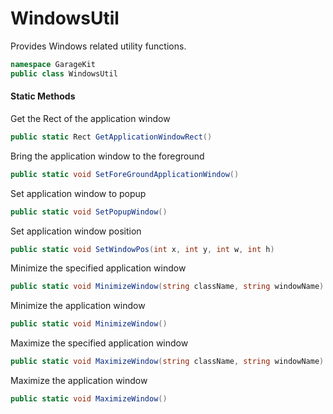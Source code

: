 # WindowsUtil

Provides Windows related utility functions.

```csharp
namespace GarageKit
public class WindowsUtil
```

#### Static Methods

Get the Rect of the application window
```csharp
public static Rect GetApplicationWindowRect()
```

Bring the application window to the foreground
```csharp
public static void SetForeGroundApplicationWindow()
```

Set application window to popup
```csharp
public static void SetPopupWindow()
```

Set application window position
```csharp
public static void SetWindowPos(int x, int y, int w, int h)
```

Minimize the specified application window
```csharp
public static void MinimizeWindow(string className, string windowName)
```

Minimize the application window
```csharp
public static void MinimizeWindow()
```

Maximize the specified application window
```csharp
public static void MaximizeWindow(string className, string windowName)
```

Maximize the application window
```csharp
public static void MaximizeWindow()
```
